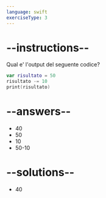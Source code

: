 ```yaml
---
language: swift
exerciseType: 3
---
```


# --instructions--

Qual e' l'output del seguente codice?
```swift
var risultato = 50
risultato -= 10
print(risultato)
```

# --answers--

- 40
- 50
- 10
- 50-10

# --solutions--

- 40
